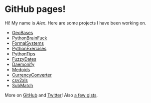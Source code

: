 GitHub pages!
=============

Hi! My name is *Alex*. Here are some projects I have been working on.

* [GeoBases](http://opentraveldata.github.io/geobases)
* [PythonBrainFuck](http://alexprengere.github.io/PythonBrainFuck)
* [FormalSystems](http://alexprengere.github.io/FormalSystems)
* [PythonExercises](http://alexprengere.github.io/PythonExercises)
* [PythonTips](http://alexprengere.github.io/PythonTips)
* [FuzzyDates](https://github.com/alexprengere/fuzzydates)
* [Daemonify](https://github.com/alexprengere/daemonify)
* [Medoids](https://github.com/alexprengere/medoids)
* [CurrencyConverter](http://alexprengere.github.io/currencyconverter)
* [csv2xls](http://alexprengere.github.io/csv2xls)
* [SubMatch](http://alexprengere.github.io/submatch)


More on [GitHub](https://github.com/alexprengere) and [Twitter](https://twitter.com/alexprengere)! Also [a few gists](https://gist.github.com/alexprengere).
